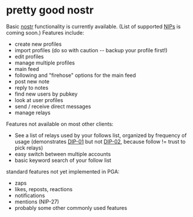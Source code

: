 pretty good nostr
=====

Basic [nostr](https://github.com/nostr-protocol/nostr) functionality is currently available. (List of supported [NIPs](https://github.com/nostr-protocol/nips) is coming soon.) Features include:
- create new profiles
- import profiles (do so with caution -- backup your profile first!)
- edit profiles
- manage multiple profiles
- main feed
- following and "firehose" options for the main feed
- post new note
- reply to notes
- find new users by pubkey
- look at user profiles
- send / receive direct messages
- manage relays

Features not available on most other clients:
- See a list of relays used by your follows list, organized by frequency of usage (demonstrates [DIP-01](https://github.com/wds4/DCoSL/blob/main/dips/coreProtocol/01.md) but not [DIP-02](https://github.com/wds4/DCoSL/blob/main/dips/coreProtocol/02.md), because follow != trust to pick relays)
- easy switch between multiple accounts
- basic keyword search of your follow list

standard features not yet implemented in PGA:
- zaps
- likes, reposts, reactions
- notifications
- mentions (NIP-27)
- probably some other commonly used features
